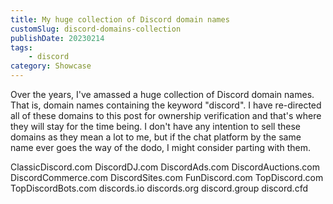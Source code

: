 ```yaml
---
title: My huge collection of Discord domain names
customSlug: discord-domains-collection
publishDate: 20230214
tags:
    - discord
category: Showcase
---
```

Over the years, I've amassed a huge collection of Discord domain names. That is, domain names containing the keyword "discord".
I have re-directed all of these domains to this post for ownership verification and that's where they will stay for the time being. I don't have any intention to sell these domains as they mean a lot to me, but if the chat platform by the same name ever goes the way of the dodo, I might consider parting with them.

ClassicDiscord.com
DiscordDJ.com
DiscordAds.com
DiscordAuctions.com
DiscordCommerce.com
DiscordSites.com
FunDiscord.com
TopDiscord.com
TopDiscordBots.com
discords.io
discords.org
discord.group
discord.cfd